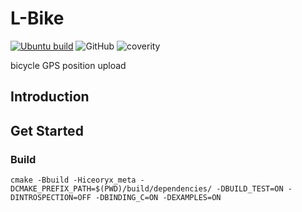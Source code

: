 # L-Bike

[![Ubuntu build](https://github.com/Alpha2Mao/L-Bike/actions/workflows/cmake.yml/badge.svg)](https://github.com/Alpha2Mao/L-Bike/actions/workflows/cmake.yml)
![GitHub](https://img.shields.io/github/license/Alpha2Mao/L-Bike)
![coverity](https://scan.coverity.com/projects/24516/badge.svg)

bicycle GPS position upload

## Introduction
## Get Started
### Build
```shell
cmake -Bbuild -Hiceoryx_meta -DCMAKE_PREFIX_PATH=$(PWD)/build/dependencies/ -DBUILD_TEST=ON -DINTROSPECTION=OFF -DBINDING_C=ON -DEXAMPLES=ON
```

